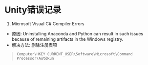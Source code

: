# Unity错误记录

1. Microsoft Visual C# Compiler Errors

- 原因: Uninstalling Anaconda and Python can result in such issues because of remaining artifacts in the Windows registry.
- 解决方法: 删除注册表项

> `Computer\HKEY_CURRENT_USER\Software\Microsoft\Command Processor\AutoRun`